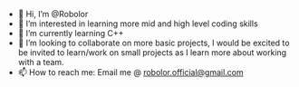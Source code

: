 - 👋 Hi, I’m @Robolor
- 👀 I’m interested in learning more mid and high level coding skills
- 🌱 I’m currently learning C++
- 💞️ I’m looking to collaborate on more basic projects, I would be excited to be invited to learn/work on small projects as I learn more about working with a team.
- 📫 How to reach me: Email me @ robolor.official@gmail.com

<!---
Robolor/Robolor is a ✨ special ✨ repository because its `README.md` (this file) appears on your GitHub profile.
You can click the Preview link to take a look at your changes.
--->
